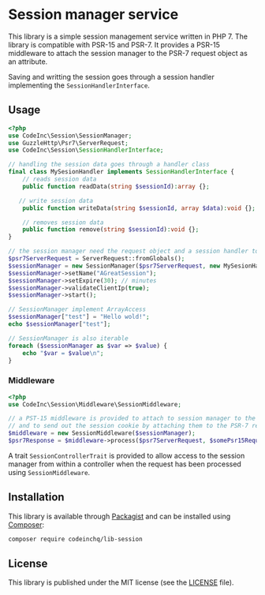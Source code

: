 # Session manager service
This library is a simple session management service written in PHP 7. The library is compatible with PSR-15 and PSR-7. It provides a PSR-15 middleware to attach the session manager to the PSR-7 request object as an attribute. 

Saving and writting the session goes through a session handler implementing the `SessionHandlerInterface`.

## Usage 
```php
<?php
use CodeInc\Session\SessionManager;
use GuzzleHttp\Psr7\ServerRequest;
use CodeInc\Session\SessionHandlerInterface;

// handling the session data goes through a handler class
final class MySesionHandler implements SessionHandlerInterface {
	// reads session data
    public function readData(string $sessionId):array {};

   // write session data
    public function writeData(string $sessionId, array $data):void {};

    // removes session data
    public function remove(string $sessionId):void {};
}

// the session manager need the request object and a session handler to start
$psr7ServerRequest = ServerRequest::fromGlobals();
$sessionManager = new SessionManager($psr7ServerRequest, new MySesionHandler());
$sessionManager->setName("AGreatSession");
$sessionManager->setExpire(30); // minutes
$sessionManager->validateClientIp(true);
$sessionManager->start();

// SessionManager implement ArrayAccess 
$sessionManager["test"] = "Hello wold!";
echo $sessionManager["test"];

// SessionManager is also iterable
foreach ($sessionManager as $var => $value) {
	echo "$var = $value\n";
}
```

### Middleware 
```php
<?php
use CodeInc\Session\Middleware\SessionMiddleware;

// a PST-15 middleware is provided to attach to session manager to the request object
// and to send out the session cookie by attaching them to the PSR-7 response.
$middleware = new SessionMiddleware($sessionManager);
$psr7Response = $middleware->process($psr7ServerRequest, $somePsr15RequestHandler);
```

A trait `SessionControllerTrait` is provided to allow access to the session manager from within a controller when the request has been processed using `SessionMiddleware`.


## Installation
This library is available through [Packagist](https://packagist.org/packages/codeinchq/lib-session) and can be installed using [Composer](https://getcomposer.org/): 

```bash
composer require codeinchq/lib-session
```

## License
This library is published under the MIT license (see the [LICENSE](https://github.com/CodeIncHQ/lib-session/blob/master/LICENSE) file). 

